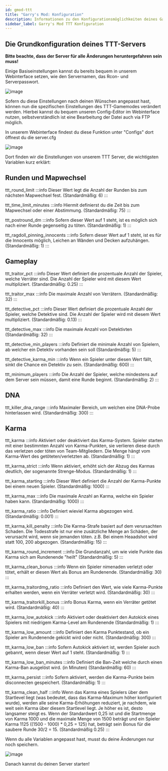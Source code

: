 ```yaml
---
id: gmod-ttt
title: "Garry's Mod: Konfiguration"
description: Informationen zu den Konfigurationsmöglichkeiten deines Garry's Mod TTT-Server von ZAP-Hosting - ZAP-Hosting.com Dokumentation
sidebar_label: Garry's Mod TTT Konfiguration
---
```


## Die Grundkonfiguration deines TTT-Servers

**Bitte beachte, dass der Server für alle Änderungen heruntergefahren sein muss!**

Einige Basiseinstellungen kannst du bereits bequem in unserem Webinterface setzen, wie den Servernamen, das Rcon- und Serverpasswort.

![image](https://user-images.githubusercontent.com/26007280/189975778-3bc41b8b-c637-4f29-a7c5-7b80f184a70f.png)

Sofern du diese Einstellungen nach deinen Wünschen angepasst hast, können nun die spezifischen Einstellungen des TTT-Gamemodes verändert werden. Hierbei kannst du bequem unseren Config-Editor im Webinterface nutzen, selbstverständlich ist eine Bearbeitung der Datei auch via FTP möglich.

In unserem Webinterface findest du diese Funktion unter "Configs" dort öffnest du die server.cfg

![image](https://user-images.githubusercontent.com/26007280/189975802-380b6ba8-70a1-49d2-8994-b83c199cf929.png)

Dort finden wir die Einstellungen von unserem TTT Server, die wichtigsten Variablen kurz erklärt:

## Runden und Mapwechsel
ttt_round_limit 
:::info
Dieser Wert legt die Anzahl der Runden bis zum nächsten Mapwechsel fest. (Standardmäßig: 6)
:::

ttt_time_limit_minutes
:::info
Hiermit definierst du die Zeit bis zum Mapwechsel oder einer Abstimmung. (Standardmäßig: 75)
:::

ttt_postround_dm
:::info
Sofern dieser Wert auf 1 steht, ist es möglich sich nach einer Runde gegenseitig zu töten. (Standardmäßig: 1)
:::

ttt_ragdoll_pinning_innocents 
:::info
Sofern dieser Wert auf 1 steht, ist es für die Innocents möglich, Leichen an Wänden und Decken aufzuhängen. (Standardmäßig: 1)
:::

## Gameplay
ttt_traitor_pct
:::info
Dieser Wert definiert die prozentuale Anzahl der Spieler, welche Verräter sind. Die Anzahl der Spieler wird mit diesem Wert multipliziert. (Standardmäßig: 0.25)
:::

ttt_traitor_max
:::info
Die maximale Anzahl von Verrätern. (Standardmäßig: 32)
:::

ttt_detective_pct 
:::info
Dieser Wert definiert die prozentuale Anzahl der Spieler, welche Detektive sind. Die Anzahl der Spieler wird mit diesem Wert multipliziert. (Standardmäßig: 0.13)
:::

ttt_detective_max
:::info
Die maximale Anzahl von Detektivten (Standardmäßig: 32)
:::

ttt_detective_min_players
:::info
Definiert die minimale Anzahl von Spielern, ab welcher ein Detektiv vorhanden sein soll (Standardmäßig: 5)
:::

ttt_detective_karma_min
:::info
Wenn ein Spieler unter diesen Wert fällt, sinkt die Chance ein Detektiv zu sein. (Standardmäßig: 600)
:::

ttt_minimum_players
:::info
Die Anzahl der Spieler, welche mindestens auf dem Server sein müssen, damit eine Runde beginnt. (Standardmäßig: 2)
:::

## DNA
ttt_killer_dna_range
:::info
Maximaler Bereich, um welchen eine DNA-Probe hinterlassen wird. (Standardmäßig: 300)
:::

## Karma
ttt_karma
:::info
Aktiviert oder deaktiviert das Karma-System. Spieler starten mit einer bestimmten Anzahl von Karma-Punkten, sie verlieren diese durch das verletzen oder töten von Team-Mitgliedern. Die Menge hängt vom Karma-Wert des getöteten/verletzten ab. (Standardmäßig: 1)
:::

ttt_karma_strict
:::info
Wenn aktiviert, erhöht sich der Abzug des Karmas deutlich, der sogenannte Strenge-Modus. (Standardmäßig: 1)
:::

ttt_karma_starting
:::info
Dieser Wert definiert die Anzahl der Karma-Punkte bei einem neuen Spieler. (Standardmäßig: 1000)
:::

ttt_karma_max
:::info
Die maximale Anzahl an Karma, welche ein Spieler haben kann. (Standardmäßig: 1000)
:::

ttt_karma_ratio
:::info
Definiert wieviel Karma abgezogen wird. (Standardmäßig: 0.001)
:::

ttt_karma_kill_penalty
:::info
Die Karma-Strafe basiert auf dem verursachten Schaden. Die Todesstrafe ist nur eine zusätzliche Menge an Schäden, der verursacht wird, wenn sie jemanden töten. z.B. Bei einem Heaadshot wird statt 100, 200 abgezogen. (Standardmäßig: 15)
:::

ttt_karma_round_increment
:::info
Die Grundanzahl, um wie viele Punkte das Karma sich am Rundenende "heilt" (Standardmäßig: 5)
:::

ttt_karma_clean_bonus
:::info
Wenn ein Spieler nimenaden verletzt oder tötet, erhält er diesen Wert als Bonus am Rundenende. (Standardmäßig: 30)
:::

ttt_karma_traitordmg_ratio 
:::info
Definiert den Wert, wie viele Karma-Punkte erhalten werden, wenn ein Verräter verletzt wird. (Standardmäßig: 30)
:::

ttt_karma_traitorkill_bonus
:::info
Bonus Karma, wenn ein Verräter getötet wird. (Standardmäßig: 40)
:::

ttt_karma_low_autokick
:::info
Aktiviert oder deaktiviert den Autokick eines Spielers mit niedrigem Karma-Level am Rundenende (Standardmäßig: 1)
:::

ttt_karma_low_amount
:::info
Definiert den Karma Punktestand, ob ein Spieler am Rundenende gekickt wird oder nicht. (Standardmäßig: 300)
:::

ttt_karma_low_ban
:::info
Sofern Autokick aktiviert ist, werden Spieler auch gebannt, wenn dieser Wert auf 1 steht. (Standardmäßig: 1)
:::

ttt_karma_low_ban_minutes
:::info
Definiert die Ban-Zeit welche durch einen Karma-Ban ausgelöst wird. (in Minuten) (Standardmäßig: 60)
:::

ttt_karma_persist
:::info
Sofern aktiviert, werden die Karma-Punkte beim disconnecten gespeichert. (Standardmäßig: 1)
:::

ttt_karma_clean_half
:::info
Wenn das Karma eines Spielers über dem Startlevel liegt (was bedeutet, dass das Karma-Maximum höher konfiguriert wurde), werden alle seine Karma-Erhöhungen reduziert, je nachdem, wie weit sein Karma über diesem Startlevel liegt. Je höher es ist, desto langsamer steigt es. Wenn der Standardwert 0,25 ist und die Startmenge von Karma 1000 und die maximale Menge von 1500 beträgt und ein Spieler Karma 1125 ((1500 - 1000) * 0,25 = 125) hat, beträgt sein Bonus für die saubere Runde 30/2 = 15. (Standardmäßig 0.25)
:::

Wenn du alle Variablen angepasst hast, musst du deine Änderungen nur noch speichern.

![image](https://user-images.githubusercontent.com/26007280/189975845-f8aa61c6-b68e-46b1-8b8e-45ea91052859.png)

Danach kannst du deinen Server starten! 
